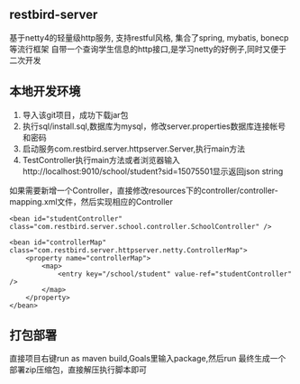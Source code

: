 ## restbird-server
基于netty4的轻量级http服务, 支持restful风格, 集合了spring, mybatis, bonecp等流行框架
自带一个查询学生信息的http接口,是学习netty的好例子,同时又便于二次开发

## 本地开发环境
1. 导入该git项目，成功下载jar包
2. 执行sql/install.sql,数据库为mysql，修改server.properties数据库连接帐号和密码
3. 启动服务com.restbird.server.httpserver.Server,执行main方法
4. TestController执行main方法或者浏览器输入http://localhost:9010/school/student?sid=15075501显示返回json string

如果需要新增一个Controller，直接修改resources下的controller/controller-mapping.xml文件，然后实现相应的Controller
	
	<bean id="studentController" class="com.restbird.server.school.controller.SchoolController" />

	<bean id="controllerMap" class="com.restbird.server.httpserver.netty.ControllerMap">
		<property name="controllerMap">
			<map>
				<entry key="/school/student" value-ref="studentController" />
			</map>
		</property>
	</bean>

## 打包部署
直接项目右键run as maven build,Goals里输入package,然后run
最终生成一个部署zip压缩包，直接解压执行脚本即可
